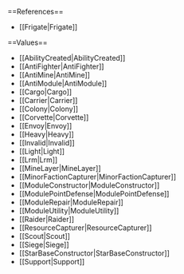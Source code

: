 ==References==
 * [[Frigate|Frigate]]

==Values==
 * [[AbilityCreated|AbilityCreated]]
 * [[AntiFighter|AntiFighter]]
 * [[AntiMine|AntiMine]]
 * [[AntiModule|AntiModule]]
 * [[Cargo|Cargo]]
 * [[Carrier|Carrier]]
 * [[Colony|Colony]]
 * [[Corvette|Corvette]]
 * [[Envoy|Envoy]]
 * [[Heavy|Heavy]]
 * [[Invalid|Invalid]]
 * [[Light|Light]]
 * [[Lrm|Lrm]]
 * [[MineLayer|MineLayer]]
 * [[MinorFactionCapturer|MinorFactionCapturer]]
 * [[ModuleConstructor|ModuleConstructor]]
 * [[ModulePointDefense|ModulePointDefense]]
 * [[ModuleRepair|ModuleRepair]]
 * [[ModuleUtility|ModuleUtility]]
 * [[Raider|Raider]]
 * [[ResourceCapturer|ResourceCapturer]]
 * [[Scout|Scout]]
 * [[Siege|Siege]]
 * [[StarBaseConstructor|StarBaseConstructor]]
 * [[Support|Support]]
